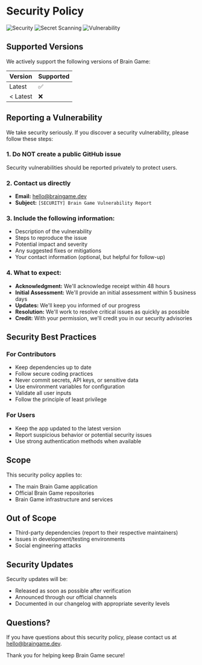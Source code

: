 # Security Policy

![Security](https://img.shields.io/badge/security-enterprise%20grade-critical?style=flat-square&logo=shield)
![Secret Scanning](https://img.shields.io/badge/secret%20scanning-enabled-success?style=flat-square&logo=github)
![Vulnerability](https://img.shields.io/badge/reporting-hello%40braingame.dev-blue?style=flat-square&logo=mail)

## Supported Versions

We actively support the following versions of Brain Game:

| Version | Supported          |
| ------- | ------------------ |
| Latest  | :white_check_mark: |
| < Latest| :x:                |

## Reporting a Vulnerability

We take security seriously. If you discover a security vulnerability, please follow these steps:

### 1. **Do NOT** create a public GitHub issue
Security vulnerabilities should be reported privately to protect users.

### 2. **Contact us directly**
- **Email:** hello@braingame.dev
- **Subject:** `[SECURITY] Brain Game Vulnerability Report`

### 3. **Include the following information:**
- Description of the vulnerability
- Steps to reproduce the issue
- Potential impact and severity
- Any suggested fixes or mitigations
- Your contact information (optional, but helpful for follow-up)

### 4. **What to expect:**
- **Acknowledgment:** We'll acknowledge receipt within 48 hours
- **Initial Assessment:** We'll provide an initial assessment within 5 business days
- **Updates:** We'll keep you informed of our progress
- **Resolution:** We'll work to resolve critical issues as quickly as possible
- **Credit:** With your permission, we'll credit you in our security advisories

## Security Best Practices

### For Contributors
- Keep dependencies up to date
- Follow secure coding practices
- Never commit secrets, API keys, or sensitive data
- Use environment variables for configuration
- Validate all user inputs
- Follow the principle of least privilege

### For Users
- Keep the app updated to the latest version
- Report suspicious behavior or potential security issues
- Use strong authentication methods when available

## Scope

This security policy applies to:
- The main Brain Game application
- Official Brain Game repositories
- Brain Game infrastructure and services

## Out of Scope
- Third-party dependencies (report to their respective maintainers)
- Issues in development/testing environments
- Social engineering attacks

## Security Updates

Security updates will be:
- Released as soon as possible after verification
- Announced through our official channels
- Documented in our changelog with appropriate severity levels

## Questions?

If you have questions about this security policy, please contact us at hello@braingame.dev.

Thank you for helping keep Brain Game secure! 
